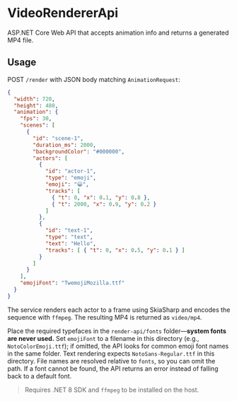 # VideoRendererApi

ASP.NET Core Web API that accepts animation info and returns a generated MP4 file.

## Usage

POST `/render` with JSON body matching `AnimationRequest`:

```json
{
  "width": 720,
  "height": 480,
  "animation": {
    "fps": 30,
    "scenes": [
      {
        "id": "scene-1",
        "duration_ms": 2000,
        "backgroundColor": "#000000",
        "actors": [
          {
            "id": "actor-1",
            "type": "emoji",
            "emoji": "😀",
            "tracks": [
              { "t": 0, "x": 0.1, "y": 0.8 },
              { "t": 2000, "x": 0.9, "y": 0.2 }
            ]
          },
          {
            "id": "text-1",
            "type": "text",
            "text": "Hello",
            "tracks": [ { "t": 0, "x": 0.5, "y": 0.1 } ]
          }
        ]
      }
    ],
    "emojiFont": "TwemojiMozilla.ttf"
  }
}
```

The service renders each actor to a frame using SkiaSharp and encodes the sequence with `ffmpeg`. The resulting MP4 is returned as `video/mp4`.

Place the required typefaces in the `render-api/fonts` folder—**system fonts are never used.** Set `emojiFont` to a filename in this directory (e.g., `NotoColorEmoji.ttf`); if omitted, the API looks for common emoji font names in the same folder. Text rendering expects `NotoSans-Regular.ttf` in this directory. File names are resolved relative to `fonts`, so you can omit the path. If a font cannot be found, the API returns an error instead of falling back to a default font.

> Requires .NET 8 SDK and `ffmpeg` to be installed on the host.
